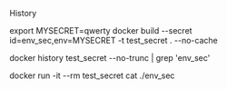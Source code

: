 History

export MYSECRET=qwerty
docker build --secret id=env_sec,env=MYSECRET -t test_secret . --no-cache

docker history test_secret  --no-trunc | grep 'env_sec'

docker run -it --rm test_secret cat ./env_sec


